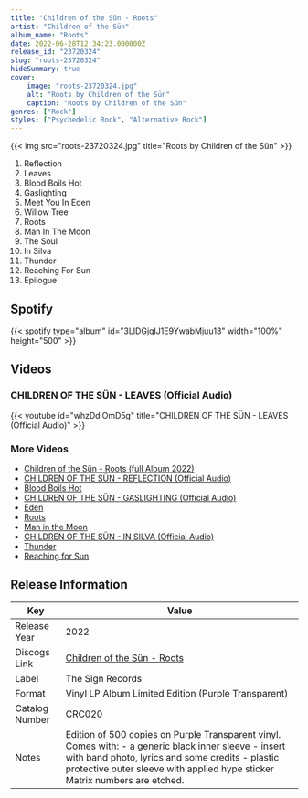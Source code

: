 ```yaml
---
title: "Children of the Sün - Roots"
artist: "Children of the Sün"
album_name: "Roots"
date: 2022-06-28T12:34:23.000000Z
release_id: "23720324"
slug: "roots-23720324"
hideSummary: true
cover:
    image: "roots-23720324.jpg"
    alt: "Roots by Children of the Sün"
    caption: "Roots by Children of the Sün"
genres: ["Rock"]
styles: ["Psychedelic Rock", "Alternative Rock"]
---
```


{{< img src="roots-23720324.jpg" title="Roots by Children of the Sün" >}}

<!-- section break -->

1. Reflection
2. Leaves
3. Blood Boils Hot
4. Gaslighting
5. Meet You In Eden
6. Willow Tree
7. Roots
8. Man In The Moon
9. The Soul
10. In Silva
11. Thunder
12. Reaching For Sun
13. Epilogue

<!-- section break -->


## Spotify
{{< spotify type="album" id="3LIDGjqIJ1E9YwabMjuu13" width="100%" height="500" >}}



## Videos
### CHILDREN OF THE SÜN - LEAVES (Official Audio)
{{< youtube id="whzDdlOmD5g" title="CHILDREN OF THE SÜN - LEAVES (Official Audio)" >}}<br>

### More Videos

- [Children of the Sün - Roots (full Album 2022)](https://www.youtube.com/watch?v=Jgtcr15D41I)
- [CHILDREN OF THE SÜN - REFLECTION (Official Audio)](https://www.youtube.com/watch?v=geF67QdW7S4)
- [Blood Boils Hot](https://www.youtube.com/watch?v=2Y50q2OK2_w)
- [CHILDREN OF THE SÜN - GASLIGHTING (Official Audio)](https://www.youtube.com/watch?v=fZnD3F_ebPc)
- [Eden](https://www.youtube.com/watch?v=G_gV6Hhyy9E)
- [Roots](https://www.youtube.com/watch?v=6exWfGXt62Q)
- [Man in the Moon](https://www.youtube.com/watch?v=aRvpCb0c1oI)
- [CHILDREN OF THE SÜN - IN SILVA (Official Audio)](https://www.youtube.com/watch?v=Ml7chTCmetw)
- [Thunder](https://www.youtube.com/watch?v=_qxZ025XJTY)
- [Reaching for Sun](https://www.youtube.com/watch?v=3dYhIvqdbPE)


## Release Information
|  Key           | Value                                                |
| ---------------| ---------------------------------------------------- |
| Release Year   | 2022                                   |
| Discogs Link   | [Children of the Sün - Roots](https://www.discogs.com/release/23720324-Children-of-the-S%C3%BCn-Roots) |
| Label          | The Sign Records |
| Format         | Vinyl LP Album Limited Edition (Purple Transparent) |
| Catalog Number | CRC020 |
| Notes | Edition of 500 copies on Purple Transparent vinyl.  Comes with: - a generic black inner sleeve - insert with band photo, lyrics and some credits - plastic protective outer sleeve with applied hype sticker  Matrix numbers are etched.  |